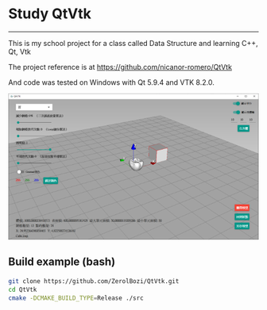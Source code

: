 # Study QtVtk
___

This is my school project for a class called Data Structure and learning C++, Qt, Vtk

The project reference is at https://github.com/nicanor-romero/QtVtk

And code was tested on Windows with Qt 5.9.4 and VTK 8.2.0.

![Interface](resources/QtVtk.png "Interface")

## Build example (bash)

```bash
git clone https://github.com/ZerolBozi/QtVtk.git
cd QtVtk
cmake -DCMAKE_BUILD_TYPE=Release ./src
```
